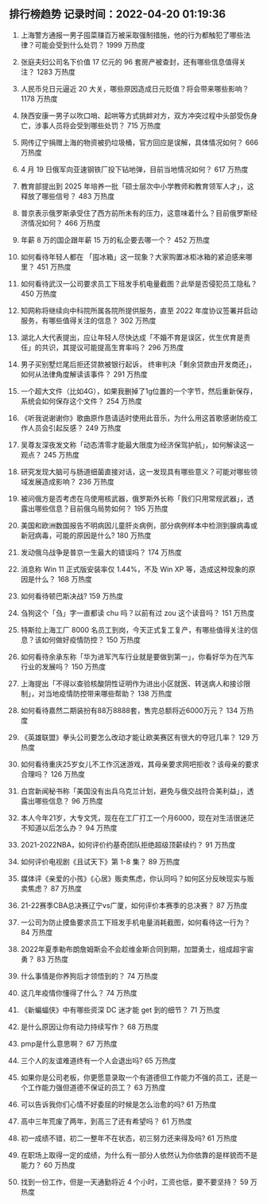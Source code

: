 
## 排行榜趋势 记录时间：2022-04-20 01:19:36
  
  1. 上海警方通报一男子囤菜赚百万被采取强制措施，他的行为都触犯了哪些法律？可能会受到什么处罚？ 1999 万热度
    
  2. 张庭夫妇公司名下价值 17 亿元的 96 套房产被查封，还有哪些信息值得关注？ 1283 万热度
    
  3. 人民币兑日元逼近 20 大关，哪些原因造成日元贬值？将会带来哪些影响？ 1178 万热度
    
  4. 陕西安康一男子以吹口哨、起哄等方式挑衅对方，双方冲突过程中头部受伤身亡，涉事人员将会受到哪些处罚？ 715 万热度
    
  5. 网传辽宁捐赠上海的物资被扔垃圾桶，官方回应是误解，具体情况如何？ 666 万热度
    
  6. 4 月 19 日俄军向亚速钢铁厂投下钻地弹，目前当地情况如何？ 617 万热度
    
  7. 教育部提出到 2025 年培养一批「硕士层次中小学教师和教育领军人才」，这释放了哪些信号？ 483 万热度
    
  8. 普京表示俄罗斯承受住了西方前所未有的压力，这意味着什么？目前俄罗斯经济情况如何？ 466 万热度
    
  9. 年薪 8 万的国企跟年薪 15 万的私企要去哪一个？ 452 万热度
    
  10. 如何看待年轻人都在 「囤冰箱」这一现象？大家购置冰柜冰箱的紧迫感来哪里？ 451 万热度
    
  11. 如何看待武汉一公司要求员工下班发手机电量截图？此举是否侵犯员工隐私？ 450 万热度
    
  12. 知网称将继续向中科院所属各院所提供服务，直至 2022 年度协议签署并启动服务，有哪些值得关注的信息？ 302 万热度
    
  13. 湖北人大代表提出，应让年轻人尽快达成「不婚不育是误区，优生优育是责任」的共识，其提议可能提高生育率吗？ 296 万热度
    
  14. 男子买别墅烂尾后拒还贷款被银行起诉， 终审判决「剩余贷款由开发商还」，如何从法律角度解读该事件？ 291 万热度
    
  15. 一个超大文件（比如4G），如果我删掉了1g位置的一个字节，然后重新保存，系统会如何保存这个文件？ 254 万热度
    
  16. 《听我说谢谢你》歌曲原作恳请适时使用此音乐，为什么用这首歌感谢防疫工作人员会引起反感？ 249 万热度
    
  17. 吴尊友深夜发文称「动态清零才能最大限度为经济保驾护航」，如何解读这一观点？ 245 万热度
    
  18. 研究发现大脑可与肠道细菌直接对话，这一发现具有哪些意义？可能对哪些领域发展造成影响？ 236 万热度
    
  19. 被问俄方是否考虑在乌使用核武器，俄罗斯外长称「我们只用常规武器」，透露出哪些信息？目前俄乌局势如何？ 195 万热度
    
  20. 美国和欧洲数国报告不明病因儿童肝炎病例，部分病例样本中检测到腺病毒或新冠病毒，可能的原因是什么? 180 万热度
    
  21. 发动俄乌战争是普京一生最大的错误吗？ 174 万热度
    
  22. 消息称 Win 11 正式版安装率仅 1.44%，不及 Win XP 等，造成这种现象的原因是什么？ 168 万热度
    
  23. 如何看待顿巴斯决战? 159 万热度
    
  24. 刍狗这个「刍」字一直都读 chu 吗？以前有过 zou 这个读音吗？ 151 万热度
    
  25. 特斯拉上海工厂 8000 名员工到岗，今天正式复工复产，有哪些值得关注的信息？该如何做好疫情防控？ 150 万热度
    
  26. 如何看待余承东称「华为进军汽车行业就是要做到第一」，你看好华为在汽车行业的发展吗？ 150 万热度
    
  27. 上海提出「不得以查验核酸阴性证明作为进出小区就医、转送病人和接诊限制」，对当地疫情防控带来哪些帮助？ 138 万热度
    
  28. 如何看待嘉然二期装扮有88万8888套，售完总额将近6000万元？ 134 万热度
    
  29. 《英雄联盟》拳头公司要怎么改动才能让欧美赛区有很大的夺冠几率？ 129 万热度
    
  30. 如何看待重庆25岁女儿不工作沉迷游戏，其母亲要求网吧拒收？该母亲的要求合理吗？ 126 万热度
    
  31. 白宫新闻秘书称「美国没有出兵乌克兰计划，避免与俄交战符合美利益」，透露出哪些信息？ 96 万热度
    
  32. 本人今年21岁，大专文凭，现在在工厂打工一个月6000，现在对生活很迷茫不知道以后怎么办？ 94 万热度
    
  33. 2021-2022NBA，如何评价约基奇团队拒绝超级顶薪续约？ 91 万热度
    
  34. 如何评价电视剧《且试天下》第 1-8 集？ 89 万热度
    
  35. 媒体评《亲爱的小孩》《心居》贩卖焦虑，你认同吗？如何区分反映现实与贩卖焦虑？ 87 万热度
    
  36. 21-22赛季CBA总决赛辽宁vs广厦，如何评价本赛季的总决赛？ 87 万热度
    
  37. 一公司为防止摸鱼要求员工下班发手机电量消耗截图，如何看待这一行为？ 84 万热度
    
  38. 2022年夏季勒布朗詹姆斯会不会趁维金斯合同到期，加盟勇士，组成超宇宙勇？ 83 万热度
    
  39. 什么事情是你养狗后才领悟到的？ 74 万热度
    
  40. 这几年疫情你懂得了什么？ 74 万热度
    
  41. 《新蝙蝠侠》中有哪些资深 DC 迷才能 get 到的细节？ 71 万热度
    
  42. 是什么原因让你有动力持续写作？ 68 万热度
    
  43. pmp是什么意思啊？ 67 万热度
    
  44. 三个人的友谊难道终有一个人会退出吗? 65 万热度
    
  45. 如果你是公司老板，你更愿意录取一个有道德但工作能力不强的员工，还是一个工作能力强但道德不保证的员工？ 63 万热度
    
  46. 可以告诉我你们心情不好委屈的时候是怎么治愈的吗? 61 万热度
    
  47. 高中三年荒废了两年，到高三了还有希望吗？ 61 万热度
    
  48. 初一成绩不错，初二一整年不在状态，初三努力还来得及吗? 61 万热度
    
  49. 在职场上取得一定的成绩，为什么有一部分人依然认为你依靠的是样貌而不是能力？ 60 万热度
    
  50. 找到一份工作，但是一天通勤将近 4 个小时，工资也低，要不要坚持？ 59 万热度
    